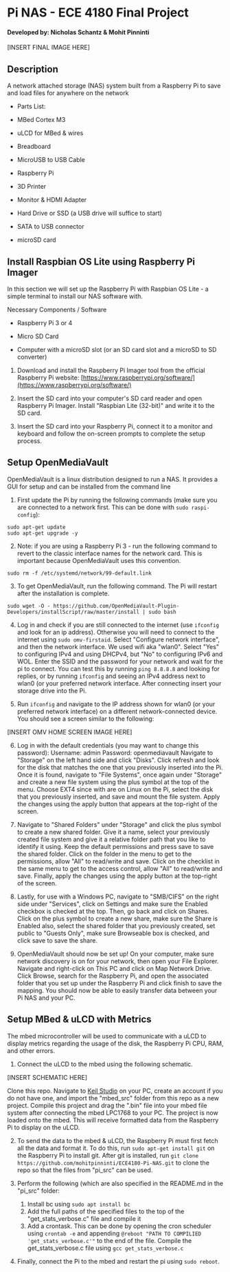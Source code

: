 
<!-- # ECE4180-Pi-NAS

A network attached storage (NAS) system built from a Raspberry Pi to save and load files for anywhere on the network -->

# Pi NAS - ECE 4180 Final Project

#### Developed by: Nicholas Schantz & Mohit Pinninti

  

[INSERT FINAL IMAGE HERE]

  

## Description

A network attached storage (NAS) system built from a Raspberry Pi to save and load files for anywhere on the network

  

- Parts List:

- MBed Cortex M3

- uLCD for MBed & wires

- Breadboard

- MicroUSB to USB Cable

- Raspberry Pi

- 3D Printer

- Monitor & HDMI Adapter

- Hard Drive or SSD (a USB drive will suffice to start)

- SATA to USB connector

- microSD card

  
  

## Install Raspbian OS Lite using Raspberry Pi Imager

In this section we will set up the Raspberry Pi with Raspbian OS Lite - a simple terminal to install our NAS software with.

  

Necessary Components / Software

- Raspberry Pi 3 or 4

- Micro SD Card

- Computer with a microSD slot (or an SD card slot and a microSD to SD converter)

  

1. Download and install the Raspberry Pi Imager tool from the official Raspberry Pi website: [https://www.raspberrypi.org/software/](https://www.raspberrypi.org/software/)

2. Insert the SD card into your computer's SD card reader and open Raspberry Pi Imager. Install "Raspbian Lite (32-bit)" and write it to the SD card. 

3. Insert the SD card into your Raspberry Pi, connect it to a monitor and keyboard and follow the on-screen prompts to complete the setup process.


## Setup OpenMediaVault
OpenMediaVault is a linux distribution designed to run a NAS. It provides a GUI for setup and can be installed from the command line

1. First update the Pi by running the following commands (make sure you are connected to a network first. This can be done with ```sudo raspi-config```):
```shell-session
sudo apt-get update
sudo apt-get upgrade -y
```

2. Note: if you are using a Raspberry Pi 3 - run the following command to revert to the classic interface names for the network card. This is important because OpenMediaVault uses this convention.
```shell-session
sudo rm -f /etc/systemd/network/99-default.link
```


3. To get OpenMediaVault, run the following command. The Pi will restart after the installation is complete.
```shell-session
sudo wget -O - https://github.com/OpenMediaVault-Plugin-Developers/installScript/raw/master/install | sudo bash
```

4. Log in and check if you are still connected to the internet (use ```ifconfig``` and look for an ip address). Otherwise you will need to connect to the internet using ```sudo omv-firstaid```. Select "Configure network interface", and then the network interface. We used wifi aka "wlan0". Select "Yes" to configuring IPv4 and using DHCPv4, but "No" to configuring IPv6 and WOL. Enter the SSID and the password for your network and wait for the pi to connect. You can test this by running ```ping 8.8.8.8``` and looking for replies, or by running ```ifconfig``` and seeing an IPv4 address next to wlan0 (or your preferred network interface. After connecting insert your storage drive into the Pi.

5. Run ```ifconfig``` and navigate to the IP address shown for wlan0 (or your preferred network interface) on a different network-connected device. You should see a screen similar to the following:

[INSERT OMV HOME SCREEN IMAGE HERE]

6. Log in with the default credentials (you may want to change this password):
		Username: admin
		Password: openmediavault
	Navigate to "Storage" on the left hand side and click "Disks". Click refresh and look for the disk that matches the one that you previously inserted into the Pi. Once it is found, navigate to "File Systems", once again under "Storage" and create a new file system using the plus symbol at the top of the menu. Choose EXT4 since with are on Linux on the Pi, select the disk that you previously inserted, and save and mount the file system. Apply the changes using the apply button that appears at the top-right of the screen.

7. Navigate to "Shared Folders" under "Storage" and click the plus symbol to create a new shared folder. Give it a name, select your previously created file system and give it a relative folder path that you like to identify it using. Keep the default permissions and press save to save the shared folder. Click on the folder in the menu to get to the permissions, allow "All" to read/write and save. Click on the checklist in the same menu to get to the access control, allow "All" to read/write and save. Finally, apply the changes using the apply button at the top-right of the screen.

8. Lastly, for use with a Windows PC, navigate to "SMB/CIFS" on the right side under "Services", click on Settings and make sure the Enabled checkbox is checked at the top. Then, go back and click on Shares. Click on the plus symbol to create a new share, make sure the Share is Enabled also, select the shared folder that you previously created, set public to "Guests Only", make sure Browseable box is checked, and click save to save the share.

9. OpenMediaVault should now be set up! On your computer, make sure network discovery is on for your network, then open your File Explorer. Navigate and right-click on This PC and click on Map Network Drive. Click Browse, search for the Raspberry Pi, and open the associated folder that you set up under the Raspberry Pi and click finish to save the mapping. You should now be able to easily transfer data between your Pi NAS and your PC.

## Setup MBed & uLCD with Metrics
The mbed microcontroller will be used to communicate with a uLCD to display metrics regarding the usage of the disk, the Raspberry Pi CPU, RAM, and other errors. 

1. Connect the uLCD to the mbed using the following schematic.

[INSERT SCHEMATIC HERE]

Clone this repo. Navigate to [Keil Studio](https://studio.keil.arm.com/auth/login/) on your PC, create an account if you do not have one, and import the "mbed_src" folder from this repo as a new project. Compile this project and drag the ".bin" file into your mbed file system after connecting the mbed LPC1768 to your PC. The project is now loaded onto the mbed. This will receive formatted data from the Raspberry Pi to display on the uLCD.

2. To send the data to the mbed & uLCD, the Raspberry Pi must first fetch all the data and format it. To do this, run ```sudo apt-get install git``` on the Raspberry Pi to install git. After git is installed, run ```git clone https://github.com/mohitpinninti/ECE4180-Pi-NAS.git``` to clone the repo so that the files from "pi_src" can be used.

3. Perform the following (which are also specified in the README.md in the "pi_src" folder:
	1. Install bc using ```sudo apt install bc```
	2. Add the full paths of the specified files to the top of the "get_stats_verbose.c" file and compile it
	3. Add a crontask. This can be done by opening the cron scheduler using ```crontab -e``` and appending ```@reboot "PATH TO COMPILIED 'get_stats_verbose.c'"``` to the end of the file.
Compile the get_stats_verbose.c file using ```gcc get_stats_verbose.c```

4. Finally, connect the Pi to the mbed and restart the pi using ```sudo reboot```. 